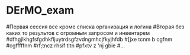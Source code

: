 # DErMO_exam
#Первая сессия все кроме списка организация и логина
#Вторая без каких то результов с огромным запросом и инвентарем
#dfhgjlkhgfsfgdhkfljuytrdsgfzvdngmhcjfkyjhfdb
#[jxe tcnm b cgfnm
#cgfffffnm
#rf;tncz rhsif tltn
#pfxtv z 'nj gbie
#...
